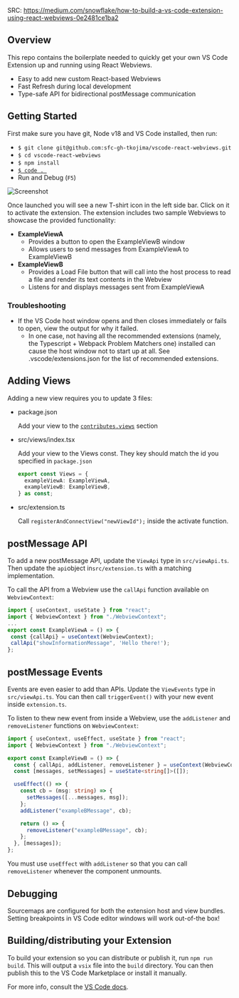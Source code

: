 SRC: https://medium.com/snowflake/how-to-build-a-vs-code-extension-using-react-webviews-0e2481ce1ba2

## Overview

This repo contains the boilerplate needed to quickly get your own VS Code Extension up and running using React Webviews.

- Easy to add new custom React-based Webviews
- Fast Refresh during local development
- Type-safe API for bidirectional postMessage communication

## Getting Started

First make sure you have git, Node v18 and VS Code installed, then run:

- `$ git clone git@github.com:sfc-gh-tkojima/vscode-react-webviews.git`
- `$ cd vscode-react-webviews`
- `$ npm install`
- [`$ code . `](https://code.visualstudio.com/docs/editor/command-line#_launching-from-command-line)
- Run and Debug (`F5`)

![Screenshot](static/screenshot.png)

Once launched you will see a new T-shirt icon in the left side bar. Click on it to activate the extension. The extension includes two sample Webviews to showcase the provided functionality:

- **ExampleViewA**
  - Provides a button to open the ExampleViewB window
  - Allows users to send messages from ExampleViewA to ExampleViewB
- **ExampleViewB**
  - Provides a Load File button that will call into the host process to read a file and render its text contents in the Webview
  - Listens for and displays messages sent from ExampleViewA

### Troubleshooting

- If the VS Code host window opens and then closes immediately or fails to open, view the output for why it failed.
  - In one case, not having all the recommended extensions (namely, the Typescript + Webpack Problem Matchers one) installed can cause the host window not to start up at all. See .vscode/extensions.json for the list of recommended extensions.

## Adding Views

Adding a new view requires you to update 3 files:

- package.json

  Add your view to the [`contributes.views`](https://code.visualstudio.com/api/references/contribution-points#contributes.views) section

- src/views/index.tsx

  Add your view to the Views const. They key should match the id you specified in `package.json`

  ```typescript
  export const Views = {
    exampleViewA: ExampleViewA,
    exampleViewB: ExampleViewB,
  } as const;
  ```

- src/extension.ts

  Call `registerAndConnectView("newViewId");` inside the activate function.

## postMessage API

To add a new postMessage API, update the `ViewApi` type in `src/viewApi.ts`. Then update the `api`object in`src/extension.ts` with a matching implementation.

To call the API from a Webview use the `callApi` function available on `WebviewContext`:

```typescript
import { useContext, useState } from "react";
import { WebviewContext } from "./WebviewContext";
...
export const ExampleViewA = () => {
 const {callApi} = useContext(WebviewContext);
 callApi("showInformationMessage", 'Hello there!');
};
```

## postMessage Events

Events are even easier to add than APIs. Update the `ViewEvents` type in `src/viewApi.ts`. You can then call `triggerEvent()` with your new event inside `extension.ts`.

To listen to thew new event from inside a Webview, use the `addListener` and `removeListener` functions on `WebviewContext`:

```typescript
import { useContext, useEffect, useState } from "react";
import { WebviewContext } from "./WebviewContext";

export const ExampleViewB = () => {
  const { callApi, addListener, removeListener } = useContext(WebviewContext);
  const [messages, setMessages] = useState<string[]>([]);

  useEffect(() => {
    const cb = (msg: string) => {
      setMessages([...messages, msg]);
    };
    addListener("exampleBMessage", cb);

    return () => {
      removeListener("exampleBMessage", cb);
    };
  }, [messages]);
};
```

You must use `useEffect` with `addListener` so that you can call `removeListener` whenever the component unmounts.

## Debugging

Sourcemaps are configured for both the extension host and view bundles. Setting breakpoints in VS Code editor windows will work out-of-the box!

## Building/distributing your Extension

To build your extension so you can distribute or publish it, run `npm run build`. This will output a `vsix` file into the `build` directory. You can then publish this to the VS Code Marketplace or install it manually.

For more info, consult the [VS Code docs](https://code.visualstudio.com/api/working-with-extensions/publishing-extension#packaging-extensions).
